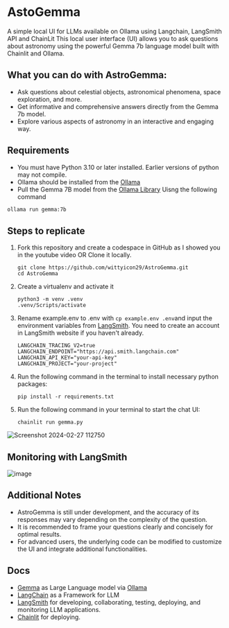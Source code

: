 # AstoGemma
A simple local UI for LLMs available on Ollama using Langchain, LangSmith API and ChainLit
This local user interface (UI) allows you to ask questions about astronomy using the powerful Gemma 7b language model built with Chainlit and Ollama.

## What you can do with AstroGemma:
- Ask questions about celestial objects, astronomical phenomena, space exploration, and more.
- Get informative and comprehensive answers directly from the Gemma 7b model.
- Explore various aspects of astronomy in an interactive and engaging way.

## Requirements
- You must have Python 3.10 or later installed. Earlier versions of python may not compile.
- Ollama should be installed from the [Ollama](https://ollama.com/)
- Pull the Gemma 7B model from the [Ollama Library](https://ollama.com/library)
Uisng the following command
```bash
ollama run gemma:7b
```
## Steps to replicate 

1. Fork this repository and create a codespace in GitHub as I showed you in the youtube video OR Clone it locally.
   ```
   git clone https://github.com/wittyicon29/AstroGemma.git
   cd AstroGemma
   ```
2. Create a virtualenv and activate it
   ```
   python3 -m venv .venv
   .venv/Scripts/activate
   ```
3. Rename example.env to .env with `cp example.env .env`and input the environment variables from [LangSmith](https://smith.langchain.com/). You need to create an account in LangSmith website if you haven't already.
   ``` 
   LANGCHAIN_TRACING_V2=true
   LANGCHAIN_ENDPOINT="https://api.smith.langchain.com"
   LANGCHAIN_API_KEY="your-api-key"
   LANGCHAIN_PROJECT="your-project"
   ```
4. Run the following command in the terminal to install necessary python packages:
   ```
   pip install -r requirements.txt
   ```
5. Run the following command in your terminal to start the chat UI:
   ```
   chainlit run gemma.py
   ```

  ![Screenshot 2024-02-27 112750](https://github.com/wittyicon29/AstoGemma/assets/99320225/c90e2dab-de8b-41a6-a7ec-272305305a2b)

  ## Monitoring with LangSmith 
  ![image](https://github.com/wittyicon29/AstoGemma/assets/99320225/8716c5d4-a069-4aea-93f5-e3a992f7e6a2)

  ## Additional Notes 
  - AstroGemma is still under development, and the accuracy of its responses may vary depending on the complexity of the question.
  - It is recommended to frame your questions clearly and concisely for optimal results.
  - For advanced users, the underlying code can be modified to customize the UI and integrate additional functionalities.

## Docs
- [Gemma](https://ai.google.dev/gemma/docs/model_card) as Large Language model via [Ollama](https://ollama.com/)
- [LangChain](https://www.langchain.com/) as a Framework for LLM
- [LangSmith](https://smith.langchain.com/) for developing, collaborating, testing, deploying, and monitoring LLM applications.
- [Chainlit](https://docs.chainlit.io/langchain) for deploying.
